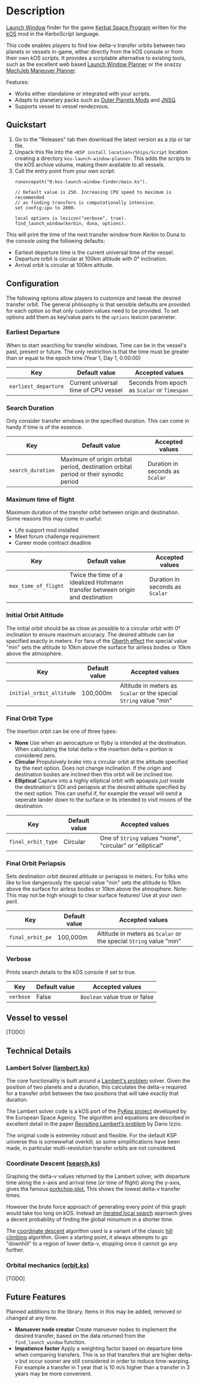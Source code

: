 # Description

[Launch Window](https://en.wikipedia.org/wiki/Launch_window) finder for the game [Kerbal Space Program](https://www.kerbalspaceprogram.com/) written for the [kOS](https://ksp-kos.github.io/KOS/) mod in the KerboScript language.

This code enables players to find low delta-v transfer orbits between two planets or vessels in-game, either directly from the kOS console or from their own kOS scripts. It provides a scriptable alternative to existing tools, such as the excellent web based [Launch Window Planner](https://alexmoon.github.io/ksp/) or the snazzy [MechJeb Maneuver Planner](https://github.com/MuMech/MechJeb2/wiki/Maneuver-Planner).

Features:
* Works either standalone or integrated with your scripts.
* Adapts to planetary packs such as [Outer Planets Mods](https://forum.kerbalspaceprogram.com/index.php?/topic/184789-131-18x-outer-planets-mod-v226-4th-feb-2020/) and [JNSQ](https://github.com/Galileo88/JNSQ).
* Supports vessel to vessel rendezvous.

## Quickstart

1. Go to the "Releases" tab then download the latest version as a zip or tar file.
2. Unpack this file into the `<KSP install location>/Ships/Script` location creating a directory `kos-launch-window-planner`. This adds the scripts to the kOS archive volume, making them available to all vessels.
3. Call the entry point from your own script:
    ```
    runoncepath("0:kos-launch-window-finder/main.ks").

    // Default value is 250. Increasing CPU speed to maximum is recommended
    // as finding transfers is computationally intensive.
    set config:ipu to 2000.

    local options is lexicon("verbose", true).
    find_launch_window(kerbin, duna, options).
    ```
This will print the time of the next transfer window from Kerbin to Duna to the console using the following defaults:
* Earliest departure time is the current universal time of the vessel.
* Departure orbit is circular at 100km altitude with 0° inclination.
* Arrival orbit is circular at 100km altitude.

## Configuration

The following options allow players to customize and tweak the desired transfer orbit. The general philosophy is that sensible defaults are provided for each option so that only custom values need to be provided. To set options add them as key/value pairs to the `options` lexicon parameter.

### Earliest Departure

When to start searching for transfer windows. Time can be in the vessel's past, present or future. The only restriction is that the time must be greater than or equal to the epoch time (Year 1, Day 1, 0:00:00)

| Key | Default value | Accepted values |
|-----|---------------|-----------------|
| `earliest_departure` | Current universal time of CPU vessel | Seconds from epoch as `Scalar` or `Timespan` |

### Search Duration

Only consider transfer windows in the specified duration. This can come in handy if time is of the essence.

| Key | Default value | Accepted values |
|-----|---------------|-----------------|
| `search_duration` | Maximum of origin orbital period, destination orbital period or their synodic period | Duration in seconds as `Scalar` |

### Maximum time of flight

Maximum duration of the transfer orbit between origin and destination. Some reasons this may come in useful:
* Life support mod installed
* Meet forum challenge requirement
* Career mode contract deadline

| Key | Default value | Accepted values |
|-----|---------------|-----------------|
| `max_time_of_flight` | Twice the time of a idealized Hohmann transfer between origin and destination | Duration in seconds as `Scalar` |

### Initial Orbit Altitude

The initial orbit should be as close as possible to a circular orbit with 0° inclination to ensure maximum accuracy. The desired altitude can be specified exactly in meters. For fans of the [Oberth effect](https://en.wikipedia.org/wiki/Oberth_effect) the special value "min" sets the altitude to 10km above the surface for airless bodies or 10km above the atmosphere.

| Key | Default value | Accepted values |
|-----|---------------|-----------------|
| `initial_orbit_altitude` | 100,000m | Altitude in meters as `Scalar` or the special `String` value "min" |

### Final Orbit Type

The insertion orbit can be one of three types:
* **None**
    Use when an aerocapture or flyby is intended at the destination. When calculating the total delta-v the insertion delta-v portion is considered zero.
* **Circular**
    Propulsively brake into a circular orbit at the altitude specified by the next option. Does not change inclination. If the origin and destination bodies are inclined then this orbit will be inclined too.
* **Elliptical**
    Capture into a highly elliptical orbit with apoapsis *just* inside the destination's SOI and periapsis at the desired altitude specified by the next option. This can useful if, for example the vessel will send a seperate lander down to the surface or its intended to visit moons of the destination. 

| Key | Default value | Accepted values |
|-----|---------------|-----------------|
| `final_orbit_type` | Circular | One of `String` values "none", "circular" or "elliptical"  |

### Final Orbit Periapsis

Sets destination orbit desired altitude or periapsis in meters. For folks who like to live dangerously the special value "min" sets the altitude to 10km above the surface for airless bodies or 10km above the atmosphere. Note: This may not be high enough to clear surface features! Use at your own peril.

| Key | Default value | Accepted values |
|-----|---------------|-----------------|
| `final_orbit_pe` | 100,000m | Altitude in meters as `Scalar` or the special `String` value "min" |

### Verbose

Prints search details to the kOS console if set to true.

| Key | Default value | Accepted values |
|-----|---------------|-----------------|
| `verbose` | False | `Boolean` value true or false |

## Vessel to vessel

[TODO]

## Technical Details

### Lambert Solver [(lambert.ks)](https://github.com/maneatingape/kos-launch-window-finder/blob/master/lambert.ks)

The core functionality is built around a [Lambert's problem](https://en.wikipedia.org/wiki/Lambert%27s_problem) solver. Given the position of two planets and a duration, this calculates the delta-v required for a transfer orbit between the two positions that will take exactly that duration.

The Lambert solver code is a kOS port of the [PyKep project](https://github.com/esa/pykep) developed by the European Space Agency. The algorithm and equations are described in excellent detail in the paper [Revisiting Lambert’s problem](https://www.esa.int/gsp/ACT/doc/MAD/pub/ACT-RPR-MAD-2014-RevisitingLambertProblem.pdf) by Dario Izzio.

The original code is extremley robust and flexible. For the default KSP universe this is somewwhat overkill, so some simplifications have been made, in particular multi-revolution transfer orbits are not considered.

### Coordinate Descent [(search.ks)](https://github.com/maneatingape/kos-launch-window-finder/blob/master/search.ks)

Graphing the delta-v values returned by the Lambert solver, with departure time along the x-axis and arrival time (or time of flight) along the y-axis, gives the famous [porkchop plot.](https://en.wikipedia.org/wiki/Porkchop_plot) This shows the lowest delta-v transfer times.

However the brute force approach of generating every point of this graph would take too long on kOS. Instead an [iterated local search](https://en.wikipedia.org/wiki/Iterated_local_search) approach gives a decent probability of finding the global minumum in a shorter time.

The [coordinate descent](https://en.wikipedia.org/wiki/Coordinate_descent) algorithm used is a variant of the classic [hill climbing](https://en.wikipedia.org/wiki/Hill_climbing) algorithm. Given a starting point, it always attempts to go "downhill" to a region of lower delta-v, stopping once it cannot go any further. 

### Orbital mechanics [(orbit.ks)](https://github.com/maneatingape/kos-launch-window-finder/blob/master/orbit.ks)

[TODO]

## Future Features

Planned additions to the library. Items in this may be added, removed or changed at any time.

* **Manuever node creator**
    Create manuever nodes to implement the desired transfer, based on the data returned from the `find_launch_window` function.
* **Impatience factor**
    Apply a weighting factor based on departure time when comparing transfers. This is so that transfers that are higher delta-v but occur sooner are still considered in order to reduce time-warping. For example a transfer in 1 year that is 10 m/s higher than a transfer in 3 years may be more convenient.